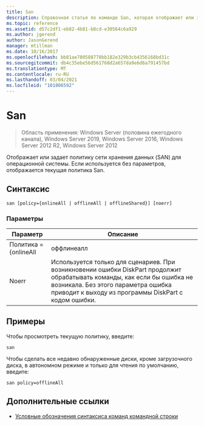 ```yaml
---
title: San
description: Справочная статья по команде San, которая отображает или задает политику сети хранения данных (SAN) для операционной системы.
ms.topic: reference
ms.assetid: d57c2df1-eb82-4b81-b8cd-e30564c6a929
ms.author: jgerend
author: JasonGerend
manager: mtillman
ms.date: 10/16/2017
ms.openlocfilehash: bb81ae780588778bb182e329b3cb4356168bd31c
ms.sourcegitcommit: db4c35ebe56d561768d2a657da9e6d6a791457bd
ms.translationtype: MT
ms.contentlocale: ru-RU
ms.lasthandoff: 03/04/2021
ms.locfileid: "101806592"
---
```

# <a name="san"></a>San

> Область применения: Windows Server (половина ежегодного канала), Windows Server 2019, Windows Server 2016, Windows Server 2012 R2, Windows Server 2012

Отображает или задает политику сети хранения данных (SAN) для операционной системы. Если используется без параметров, отображается текущая политика San.

## <a name="syntax"></a>Синтаксис

```
san [policy={onlineAll | offlineAll | offlineShared}] [noerr]
```

### <a name="parameters"></a>Параметры

| Параметр | Описание |
|--|--|
| Политика = {onlineAll|оффлинеалл|Оффлинешаред}] | Задает политику SAN для текущей загруженной операционной системы. Политика San определяет, переводится ли недавно обнаруженный диск в оперативный режим или остается в автономном режиме, а также становится ли он доступен для чтения и записи и остается доступен только для чтения. Если диск находится в автономном режиме, Разметка диска может быть прочитана, но устройства тома не отображаются с помощью самонастраивающийся. Это означает, что на диске не может быть подключена ни одна файловая система. Если диск находится в сети, для него устанавливается одно или несколько устройств тома. Ниже приведено описание каждого параметра.<ul><li>**onlineAll**. Указывает, что все вновь обнаруженные диски будут подключены к сети и станут доступны для чтения и записи. **Важно.** Указание **onlineAll** на сервере, использующем общий доступ к дискам, может привести к повреждению данных. Поэтому не следует задавать эту политику, если диски являются общими для серверов, если только сервер не является частью кластера.</li><li>**оффлинеалл**. Указывает, что все недавно обнаруженные диски, кроме загрузочного диска, будут отключены по умолчанию и доступны только для чтения.</li><li>**оффлинешаред**. Указывает, что все недавно обнаруженные диски, которые не находятся на общей шине (например, SCSI и iSCSI), переносятся в режим «в сети» и становятся доступными для чтения и записи. Диски, расположенные в автономном режиме, будут доступны только для чтения по умолчанию.</li></ul>Дополнительные сведения см. в разделе [Перечисление VDS_san_POLICY](https://docs.microsoft.com/windows/win32/api/vds/ne-vds-vds_san_policy?redirectedfrom=MSDN). |
| Noerr | Используется только для сценариев. При возникновении ошибки DiskPart продолжит обрабатывать команды, как если бы ошибка не возникала. Без этого параметра ошибка приводит к выходу из программы DiskPart с кодом ошибки. |

## <a name="examples"></a>Примеры

Чтобы просмотреть текущую политику, введите:

```
san
```

Чтобы сделать все недавно обнаруженные диски, кроме загрузочного диска, в автономном режиме и только для чтения по умолчанию, введите:

```
san policy=offlineAll
```

## <a name="additional-references"></a>Дополнительные ссылки

- [Условные обозначения синтаксиса команд командной строки](command-line-syntax-key.md)
